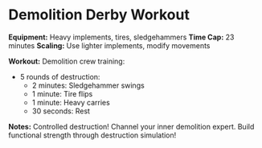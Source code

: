# Demolition Derby Workout

**Equipment:** Heavy implements, tires, sledgehammers
**Time Cap:** 23 minutes
**Scaling:** Use lighter implements, modify movements

**Workout:**
Demolition crew training:
- 5 rounds of destruction:
  - 2 minutes: Sledgehammer swings
  - 1 minute: Tire flips
  - 1 minute: Heavy carries
  - 30 seconds: Rest

**Notes:** Controlled destruction! Channel your inner demolition expert. Build functional strength through destruction simulation!